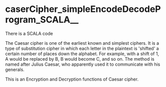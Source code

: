 # caserCipher_simpleEncodeDecodeProgram_SCALA__
There is a SCALA code

The Caesar cipher is one of the earliest known and simplest ciphers. It is a type of substitution cipher in which each letter in the plaintext is 'shifted' a certain number of places down the alphabet. For example, with a shift of 1, A would be replaced by B, B would become C, and so on. The method is named after Julius Caesar, who apparently used it to communicate with his generals.

This is an Encryption and Decryption functions of Caesar cipher.
